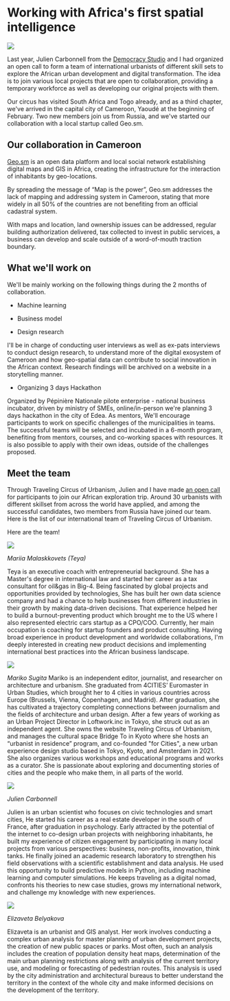 # Working with Africa's first spatial intelligence

![](geo.sm.jpg)

Last year, Julien Carbonnell from the [Democracy Studio](https://amzn.to/3xeNhOm) and I had organized an open call to form a team of international urbanists of different skill sets to explore the African urban development and digital transformation. The idea is to join various local projects that are open to collaboration, providing a temporary workforce as well as developing our original projects with them.

Our circus has visited South Africa and Togo already, and as a third chapter, we've arrived in the capital city of Cameroon, Yaoudé at the beginning of February. Two new members join us from Russia, and we've started our collaboration with a local startup called Geo.sm.

## Our collaboration in Cameroon

[Geo.sm](https://geo.sm/) is an open data platform and local social network establishing digital maps and GIS in Africa, creating the infrastructure for the interaction of inhabitants by geo-locations.

By spreading the message of “Map is the power”, Geo.sm addresses the lack of mapping and addressing system in Cameroon, stating that more widely in all 50% of the countries are not benefiting from an official cadastral system.

With maps and location, land ownership issues can be addressed, regular building authorization delivered, tax collected to invest in public services, a business can develop and scale outside of a word-of-mouth traction boundary.

## What we'll work on

We'll be mainly working on the following things during the 2 months of collaboration.

- Machine learning

- Business model

- Design research

I'll be in charge of conducting user interviews as well as ex-pats interviews to conduct design research, to understand more of the digital exosystem of Cameroon and how geo-spatial data can contribute to social innovation in the African context. Research findings will be archived on a website in a storytelling manner.

- Organizing 3 days Hackathon

Organized by Pépinière Nationale pilote enterprise - national business incubator, driven by ministry of SMEs, online/in-person we're planning 3 days hackathon in the city of Edea. As mentors, We'll encourage participants to work on specific challenges of the municipalities in teams. The successful teams will be selected and incubated in a 6-month program, benefiting from mentors, courses, and co-working spaces with resources. It is also possible to apply with their own ideas, outside of the challenges proposed.

## Meet the team

Through Traveling Circus of Urbanism, Julien and I have made [an open call](https://www.travelingcircusofurbanism.com/elsewhere/africanstudytrip) for participants to join our African exploration trip. Around 30 urbanists with different skillset from across the world have applied, and among the successful candidates, two members from Russia have joined our team. Here is the list of our international team of Traveling Circus of Urbanism.

Here are the team!

![](Teya.jpeg)

_Mariia Malaskkovets (Teya)_

Teya is an executive coach with entrepreneurial background. She has a Master's degree in international law and started her career as a tax consultant for oil&gas in Big-4. Being fascinated by global projects and opportunities provided by technologies, She has built her own data science company and had a chance to help businesses from different industries in their growth by making data-driven decisions. That experience helped her to build a burnout-preventing product which brought me to the US where I also represented electric cars startup as a CPO/COO. Currently, her main occupation is coaching for startup founders and product consulting. Having broad experience in product development and worldwide collaborations, I'm deeply interested in creating new product decisions and implementing international best practices into the African business landscape.

![](marikosugita2.jpeg)

_Mariko Sugita_
Mariko is an independent editor, journalist, and researcher on architecture and urbanism. She graduated from 4CITIES’ Euromaster in Urban Studies, which brought her to 4 cities in various countries across Europe (Brussels, Vienna, Copenhagen, and Madrid). After graduation, she has cultivated a trajectory completing connections between journalism and the fields of architecture and urban design. After a few years of working as an Urban Project Director in Loftwork.inc in Tokyo, she struck out as an independent agent. She owns the website Traveling Circus of Urbanism, and manages the cultural space Bridge To in Kyoto where she hosts an “urbanist in residence” program, and co-founded "for Cities", a new urban experience design studio based in Tokyo, Kyoto, and Amsterdam in 2021. She also organizes various workshops and educational programs and works as a curator. She is passionate about exploring and documenting stories of cities and the people who make them, in all parts of the world.

![](Julien.jpeg)

_Julien Carbonnell_

Julien is an urban scientist who focuses on civic technologies and smart cities, He started his career as a real estate developer in the south of France, after graduation in psychology. Early attracted by the potential of the internet to co-design urban projects with neighboring inhabitants, he built my experience of citizen engagement by participating in many local projects from various perspectives: business, non-profits, innovation, think tanks. He finally joined an academic research laboratory to strengthen his field observations with a scientific establishment and data analysis. He used this opportunity to build predictive models in Python, including machine learning and computer simulations. He keeps traveling as a digital nomad, confronts his theories to new case studies, grows my international network, and challenge my knowledge with new experiences.

![](Eliza.jpeg)

_Elizaveta Belyakova_

Elizaveta is an urbanist and GIS analyst. Her work involves conducting a complex urban analysis for master planning of urban development projects, the creation of new public spaces or parks. Most often, such an analysis includes the creation of population density heat maps, determination of the main urban planning restrictions along with analysis of the current territory use, and modeling or forecasting of pedestrian routes. This analysis is used by the city administration and architectural bureaus to better understand the territory in the context of the whole city and make informed decisions on the development of the territory.
